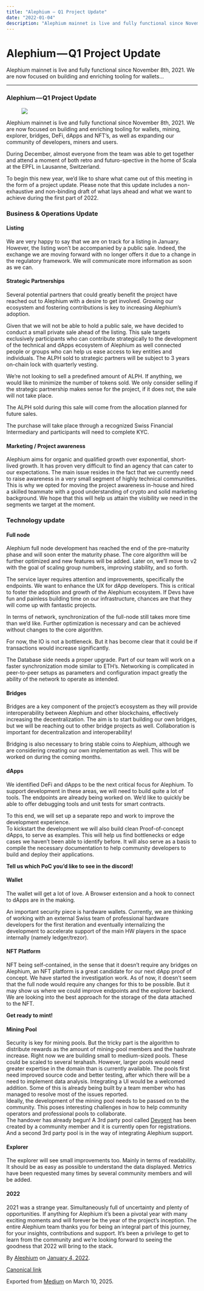```yaml
---
title: "Alephium — Q1 Project Update"
date: "2022-01-04"
description: "Alephium mainnet is live and fully functional since November 8th, 2021. We are now focused on building and enriching tooling for wallets…"
---
```


<div>

# Alephium — Q1 Project Update

</div>

<div class="section p-summary" field="subtitle">

Alephium mainnet is live and fully functional since November 8th, 2021. We are now focused on building and enriching tooling for wallets…

</div>

<div class="section e-content" field="body">

<div id="0402" class="section section section--body section--first section--last">

<div class="section-divider">

------------------------------------------------------------------------

</div>

<div class="section-content">

<div class="section-inner sectionLayout--insetColumn">

### Alephium — Q1 Project Update

<figure id="020d" class="graf graf--figure graf-after--h3">
<img src="https://cdn-images-1.medium.com/max/800/1*acXXT6VDrHXD7wb2KL3nSg.jpeg" class="graf-image" data-image-id="1*acXXT6VDrHXD7wb2KL3nSg.jpeg" data-width="768" data-height="467" data-is-featured="true" />
</figure>

<span class="graf-dropCap">A</span>lephium mainnet is live and fully functional since November 8th, 2021. We are now focused on building and enriching tooling for wallets, mining, explorer, bridges, DeFi, dApps and NFT’s, as well as expanding our community of developers, miners and users.

During December, almost everyone from the team was able to get together and attend a moment of both retro and futuro-spective in the home of Scala at the EPFL in Lausanne, Switzerland.

To begin this new year, we’d like to share what came out of this meeting in the form of a project update. Please note that this update includes a non-exhaustive and non-binding draft of what lays ahead and what we want to achieve during the first part of 2022.

### Business & Operations Update

#### Listing

We are very happy to say that we are on track for a listing in January. However, the listing won’t be accompanied by a public sale. Indeed, the exchange we are moving forward with no longer offers it due to a change in the regulatory framework. We will communicate more information as soon as we can.

#### Strategic Partnerships

Several potential partners that could greatly benefit the project have reached out to Alephium with a desire to get involved. Growing our ecosystem and fostering contributions is key to increasing Alephium’s adoption.

Given that we will not be able to hold a public sale, we have decided to conduct a small private sale ahead of the listing. This sale targets exclusively participants who can contribute strategically to the development of the technical and dApps ecosystem of Alephium as well connected people or groups who can help us ease access to key entities and individuals. The ALPH sold to strategic partners will be subject to 3 years on-chain lock with quarterly vesting.

We’re not looking to sell a predefined amount of ALPH. If anything, we would like to minimize the number of tokens sold. We only consider selling if the strategic partnership makes sense for the project, if it does not, the sale will not take place.

The ALPH sold during this sale will come from the allocation planned for future sales.

The purchase will take place through a recognized Swiss Financial Intermediary and participants will need to complete KYC.

#### Marketing / Project awareness

Alephium aims for organic and qualified growth over exponential, short-lived growth. It has proven very difficult to find an agency that can cater to our expectations. The main issue resides in the fact that we currently need to raise awareness in a very small segment of highly technical communities. This is why we opted for moving the project awareness in-house and hired a skilled teammate with a good understanding of crypto and solid marketing background. We hope that this will help us attain the visibility we need in the segments we target at the moment.

### Technology update

#### Full node

Alephium full node development has reached the end of the pre-maturity phase and will soon enter the maturity phase. The core algorithm will be further optimized and new features will be added. Later on, we’ll move to v2 with the goal of scaling group numbers, improving stability, and so forth.

The service layer requires attention and improvements, specifically the endpoints. We want to enhance the UX for dApp developers. This is critical to foster the adoption and growth of the Alephium ecosystem. If Devs have fun and painless building time on our infrastructure, chances are that they will come up with fantastic projects.

In terms of network, synchronization of the full-node still takes more time than we’d like. Further optimization is necessary and can be achieved without changes to the core algorithm.

For now, the IO is not a bottleneck. But it has become clear that it could be if transactions would increase significantly.

The Database side needs a proper upgrade. Part of our team will work on a faster synchronization mode similar to ETH’s. Networking is complicated in peer-to-peer setups as parameters and configuration impact greatly the ability of the network to operate as intended.

#### Bridges

Bridges are a key component of the project’s ecosystem as they will provide interoperability between Alephium and other blockchains, effectively increasing the decentralization. The aim is to start building our own bridges, but we will be reaching out to other bridge projects as well. Collaboration is important for decentralization and interoperability!

Bridging is also necessary to bring stable coins to Alephium, although we are considering creating our own implementation as well. This will be worked on during the coming months.

#### dApps

We identified DeFi and dApps to be the next critical focus for Alephium. To support development in these areas, we will need to build quite a lot of tools. The endpoints are already being worked on. We’d like to quickly be able to offer debugging tools and unit tests for smart contracts.

To this end, we will set up a separate repo and work to improve the development experience.   
To kickstart the development we will also build clean Proof-of-concept dApps, to serve as examples. This will help us find bottlenecks or edge cases we haven’t been able to identify before. It will also serve as a basis to compile the necessary documentation to help community developers to build and deploy their applications.

**Tell us which PoC you’d like to see in the discord!**

#### Wallet

The wallet will get a lot of love. A Browser extension and a hook to connect to dApps are in the making.

An important security piece is hardware wallets. Currently, we are thinking of working with an external Swiss team of professional hardware developers for the first iteration and eventually internalizing the development to accelerate support of the main HW players in the space internally (namely ledger/trezor).

#### NFT Platform

NFT being self-contained, in the sense that it doesn’t require any bridges on Alephium, an NFT platform is a great candidate for our next dApp proof of concept. We have started the investigation work. As of now, it doesn’t seem that the full node would require any changes for this to be possible. But it may show us where we could improve endpoints and the explorer backend. We are looking into the best approach for the storage of the data attached to the NFT.

**Get ready to mint!**

#### Mining Pool

Security is key for mining pools. But the tricky part is the algorithm to distribute rewards as the amount of mining-pool members and the hashrate increase. Right now we are building small to medium-sized pools. These could be scaled to several terahash. However, larger pools would need greater expertise in the domain than is currently available. The pools first need improved source code and better testing, after which there will be a need to implement data analysis. Integrating a UI would be a welcomed addition. Some of this is already being built by a team member who has managed to resolve most of the issues reported.   
Ideally, the development of the mining pool needs to be passed on to the community. This poses interesting challenges in how to help community operators and professional pools to collaborate.   
The handover has already begun! A 3rd party pool called <a href="https://pool.devgent.net/" class="markup--anchor markup--p-anchor" data-href="https://pool.devgent.net/" rel="noopener" target="_blank">Devgent</a> has been created by a community member and it is currently open for registrations. And a second 3rd party pool is in the way of integrating Alephium support.

#### Explorer

The explorer will see small improvements too. Mainly in terms of readability. It should be as easy as possible to understand the data displayed. Metrics have been requested many times by several community members and will be added.

#### 2022

2021 was a strange year. Simultaneously full of uncertainty and plenty of opportunities. If anything for Alephium it’s been a pivotal year with many exciting moments and will forever be the year of the project’s inception. The entire Alephium team thanks you for being an integral part of this journey, for your insights, contributions and support. It’s been a privilege to get to learn from the community and we’re looking forward to seeing the goodness that 2022 will bring to the stack.

</div>

</div>

</div>

</div>

By <a href="https://medium.com/@alephium" class="p-author h-card">Alephium</a> on [January 4, 2022](https://medium.com/p/50f4a7b354b0).

<a href="https://medium.com/@alephium/alephium-q1-project-update-50f4a7b354b0" class="p-canonical">Canonical link</a>

Exported from [Medium](https://medium.com) on March 10, 2025.
